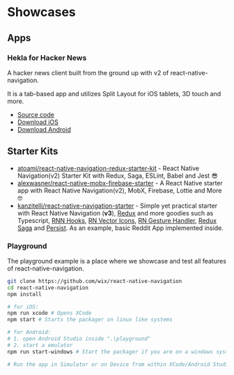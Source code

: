 # Showcases

## Apps
### Hekla for Hacker News

A hacker news client built from the ground up with v2 of react-native-navigation. 

It is a tab-based app and utilizes Split Layout for iOS tablets, 3D touch and more.

- [Source code](https://github.com/birkir/hekla)
- [Download iOS](https://itunes.apple.com/us/app/hekla/id1405096983?mt=8)
- [Download Android](https://play.google.com/store/apps/details?id=is.pipe.hekla)

## Starter Kits
* [atoami/react-native-navigation-redux-starter-kit](https://github.com/atoami/react-native-navigation-redux-starter-kit) - React Native Navigation(v2) Starter Kit with Redux, Saga, ESLint, Babel and Jest 😎
* [alexwasner/react-native-mobx-firebase-starter](https://github.com/alexwasner/react-native-mobx-firebase-starter) - A React Native starter app with React Native Navigation(v2), MobX, Firebase, Lottie and More 🤓
* [kanzitelli/react-native-navigation-starter](https://github.com/kanzitelli/react-native-navigation-starter) - Simple yet practical starter with React Native Navigation (**v3**), [Redux](https://github.com/reduxjs/redux) and more goodies such as Typescript, [RNN Hooks](https://github.com/underscopeio/react-native-navigation-hooks), [RN Vector Icons](https://github.com/oblador/react-native-vector-icons), [RN Gesture Handler](https://github.com/kmagiera/react-native-gesture-handler), [Redux Saga](https://github.com/redux-saga/redux-saga) and [Persist](https://github.com/rt2zz/redux-persist). As an example, basic Reddit App implemented inside.

### Playground

The playground example is a place where we showcase and test all features of react-native-navigation.

```bash
git clone https://github.com/wix/react-native-navigation
cd react-native-navigation
npm install

# for iOS:
npm run xcode # Opens XCode
npm start # Starts the packager on linux like systems

# for Android:
# 1. open Android Studio inside ".\playground"
# 2. start a emulator
npm run start-windows # Start the packager if you are on a windows system

# Run the app in Simulator or on Device from within XCode/Android Studio
```
